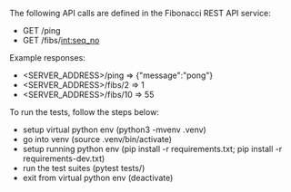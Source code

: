 The following API calls are defined in the Fibonacci REST API service:

- GET /ping
- GET /fibs/<int:seq_no>

Example responses:

- <SERVER_ADDRESS>/ping => {"message":"pong"}
- <SERVER_ADDRESS>/fibs/2 => 1
- <SERVER_ADDRESS>/fibs/10 => 55

To run the tests, follow the steps below:

- setup virtual python env (python3 -mvenv .venv)
- go into venv (source .venv/bin/activate)
- setup running python env (pip install -r requirements.txt; pip install -r requirements-dev.txt)
- run the test suites (pytest tests/)
- exit from virtual python env (deactivate)

